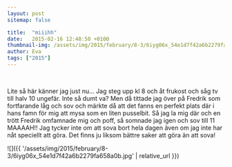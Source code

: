 ```yaml
---
layout: post
sitemap: false

title:  "miiihh"
date:   2015-02-16 12:48:50 +0100
thumbnail-img: /assets/img/2015/february/8-3/6iyg06x_54e1d7f42a6b2279fa658a0b.jpg
author: Eva
tags: ["2015"]
---
```


 










Lite så här känner jag just nu... Jag steg upp kl 8 och åt frukost och såg tv till halv 10 ungefär. Inte så dumt va? Men då tittade jag över på Fredrik som fortfarande låg och sov och märkte då att det fanns en perfekt plats där i hans famn för mig att mysa som en liten pusselbit. Så jag la mig där och en trött Fredrik omfamnade mig och poff, så somnade jag igen och sov till 11 MAAAAH!! Jag tycker inte om att sova bort hela dagen även om jag inte har nåt speciellt att göra. Det finns ju liksom bättre saker att göra än att sova!

![]({{ '/assets/img/2015/february/8-3/6iyg06x_54e1d7f42a6b2279fa658a0b.jpg'  | relative_url }})

